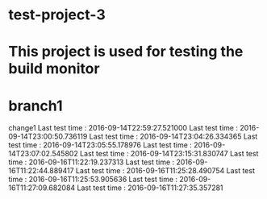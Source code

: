 # test-project-3
# This project is used for testing the build monitor
# branch1

change1
Last test time : 2016-09-14T22:59:27.521000
Last test time : 2016-09-14T23:00:50.736119
Last test time : 2016-09-14T23:04:26.334365
Last test time : 2016-09-14T23:05:55.178976
Last test time : 2016-09-14T23:07:02.545802
Last test time : 2016-09-14T23:15:31.830747
Last test time : 2016-09-16T11:22:19.237313
Last test time : 2016-09-16T11:22:44.889417
Last test time : 2016-09-16T11:25:28.490754
Last test time : 2016-09-16T11:25:53.905636
Last test time : 2016-09-16T11:27:09.682084
Last test time : 2016-09-16T11:27:35.357281
